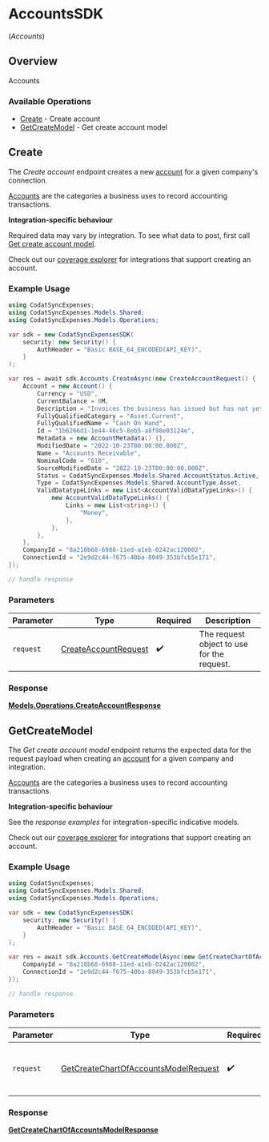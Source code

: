 # AccountsSDK
(*Accounts*)

## Overview

Accounts

### Available Operations

* [Create](#create) - Create account
* [GetCreateModel](#getcreatemodel) - Get create account model

## Create

The *Create account* endpoint creates a new [account](https://docs.codat.io/sync-for-expenses-api#/schemas/Account) for a given company's connection.

[Accounts](https://docs.codat.io/sync-for-expenses-api#/schemas/Account) are the categories a business uses to record accounting transactions.

**Integration-specific behaviour**

Required data may vary by integration. To see what data to post, first call [Get create account model](https://docs.codat.io/sync-for-expenses-api#/operations/get-create-chartOfAccounts-model).

Check out our [coverage explorer](https://knowledge.codat.io/supported-features/accounting?view=tab-by-data-type&dataType=chartOfAccounts) for integrations that support creating an account.


### Example Usage

```csharp
using CodatSyncExpenses;
using CodatSyncExpenses.Models.Shared;
using CodatSyncExpenses.Models.Operations;

var sdk = new CodatSyncExpensesSDK(
    security: new Security() {
        AuthHeader = "Basic BASE_64_ENCODED(API_KEY)",
    }
);

var res = await sdk.Accounts.CreateAsync(new CreateAccountRequest() {
    Account = new Account() {
        Currency = "USD",
        CurrentBalance = 0M,
        Description = "Invoices the business has issued but has not yet collected payment on.",
        FullyQualifiedCategory = "Asset.Current",
        FullyQualifiedName = "Cash On Hand",
        Id = "1b6266d1-1e44-46c5-8eb5-a8f98e03124e",
        Metadata = new AccountMetadata() {},
        ModifiedDate = "2022-10-23T00:00:00.000Z",
        Name = "Accounts Receivable",
        NominalCode = "610",
        SourceModifiedDate = "2022-10-23T00:00:00.000Z",
        Status = CodatSyncExpenses.Models.Shared.AccountStatus.Active,
        Type = CodatSyncExpenses.Models.Shared.AccountType.Asset,
        ValidDatatypeLinks = new List<AccountValidDataTypeLinks>() {
            new AccountValidDataTypeLinks() {
                Links = new List<string>() {
                    "Money",
                },
            },
        },
    },
    CompanyId = "8a210b68-6988-11ed-a1eb-0242ac120002",
    ConnectionId = "2e9d2c44-f675-40ba-8049-353bfcb5e171",
});

// handle response
```

### Parameters

| Parameter                                                               | Type                                                                    | Required                                                                | Description                                                             |
| ----------------------------------------------------------------------- | ----------------------------------------------------------------------- | ----------------------------------------------------------------------- | ----------------------------------------------------------------------- |
| `request`                                                               | [CreateAccountRequest](../../models/operations/CreateAccountRequest.md) | :heavy_check_mark:                                                      | The request object to use for the request.                              |


### Response

**[Models.Operations.CreateAccountResponse](../../models/operations/CreateAccountResponse.md)**


## GetCreateModel

The *Get create account model* endpoint returns the expected data for the request payload when creating an [account](https://docs.codat.io/sync-for-expenses-api#/schemas/Account) for a given company and integration.

[Accounts](https://docs.codat.io/sync-for-expenses-api#/schemas/Account) are the categories a business uses to record accounting transactions.

**Integration-specific behaviour**

See the *response examples* for integration-specific indicative models.

Check out our [coverage explorer](https://knowledge.codat.io/supported-features/accounting?view=tab-by-data-type&dataType=chartOfAccounts) for integrations that support creating an account.


### Example Usage

```csharp
using CodatSyncExpenses;
using CodatSyncExpenses.Models.Shared;
using CodatSyncExpenses.Models.Operations;

var sdk = new CodatSyncExpensesSDK(
    security: new Security() {
        AuthHeader = "Basic BASE_64_ENCODED(API_KEY)",
    }
);

var res = await sdk.Accounts.GetCreateModelAsync(new GetCreateChartOfAccountsModelRequest() {
    CompanyId = "8a210b68-6988-11ed-a1eb-0242ac120002",
    ConnectionId = "2e9d2c44-f675-40ba-8049-353bfcb5e171",
});

// handle response
```

### Parameters

| Parameter                                                                                               | Type                                                                                                    | Required                                                                                                | Description                                                                                             |
| ------------------------------------------------------------------------------------------------------- | ------------------------------------------------------------------------------------------------------- | ------------------------------------------------------------------------------------------------------- | ------------------------------------------------------------------------------------------------------- |
| `request`                                                                                               | [GetCreateChartOfAccountsModelRequest](../../models/operations/GetCreateChartOfAccountsModelRequest.md) | :heavy_check_mark:                                                                                      | The request object to use for the request.                                                              |


### Response

**[GetCreateChartOfAccountsModelResponse](../../models/operations/GetCreateChartOfAccountsModelResponse.md)**

